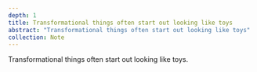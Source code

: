 ```yaml
---
depth: 1
title: Transformational things often start out looking like toys
abstract: "Transformational things often start out looking like toys"
collection: Note
---
```

Transformational things often start out looking like toys.